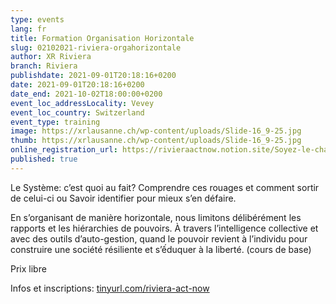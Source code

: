 ```yaml
---
type: events
lang: fr
title: Formation Organisation Horizontale
slug: 02102021-riviera-orgahorizontale
author: XR Riviera
branch: Riviera
publishdate: 2021-09-01T20:18:16+0200
date: 2021-09-01T20:18:16+0200
date_end: 2021-10-02T18:00:00+0200
event_loc_addressLocality: Vevey
event_loc_country: Switzerland
event_type: training
image: https://xrlausanne.ch/wp-content/uploads/Slide-16_9-25.jpg
thumb: https://xrlausanne.ch/wp-content/uploads/Slide-16_9-25.jpg
online_registration_url: https://rivieraactnow.notion.site/Soyez-le-changement-09402a28bd774b00aa6b4a426fce416e
published: true
---
```

Le Système: c’est quoi au fait? Comprendre ces rouages et comment sortir de celui-ci ou Savoir identifier pour mieux s’en défaire.

En s’organisant de manière horizontale, nous limitons délibérément les rapports et les hiérarchies de pouvoirs. À travers l’intelligence collective et avec des outils d’auto-gestion, quand le pouvoir revient à l’individu pour construire une société résiliente et s’ếduquer à la liberté. (cours de base)

Prix libre

Infos et inscriptions: [tinyurl.com/riviera-act-now](https://tinyurl.com/riviera-act-now?fbclid=IwAR2JcD_PLW71JtjQT7KVBNu5b2byd3u6QQUAm1eGjZlvEQm9RkSEcnh1f5k)